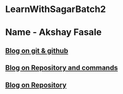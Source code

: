 # LearnWithSagarBatch2

# Name - Akshay Fasale

## [Blog on git & github](https://akshayfasale.hashnode.dev/git-and-github)

## [Blog on Repository and commands](https://akshayfasale.hashnode.dev/all-about-git-repositories-commands)

## <a href="https://akshayfasale.hashnode.dev/all-about-git-repositories-commands" target="_blank">Blog on Repository</a>